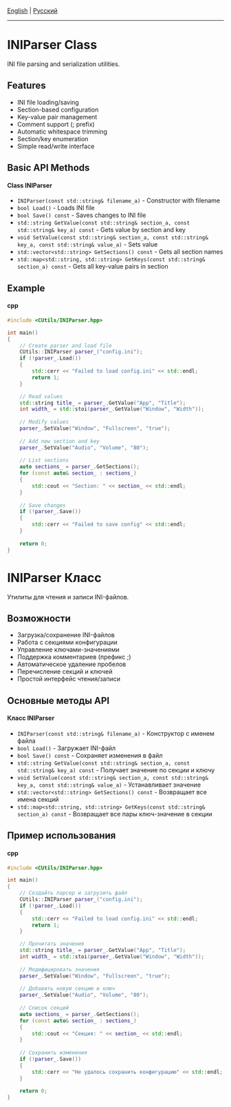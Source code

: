 [English](#en) | [Русский](#ru)

---

<a id="en"></a>
# INIParser Class

INI file parsing and serialization utilities.

## Features
- INI file loading/saving
- Section-based configuration
- Key-value pair management
- Comment support (; prefix)
- Automatic whitespace trimming
- Section/key enumeration
- Simple read/write interface

## Basic API Methods
#### Class INIParser
- `INIParser(const std::string& filename_a)` - Constructor with filename
- `bool Load()` - Loads INI file
- `bool Save() const` - Saves changes to INI file
- `std::string GetValue(const std::string& section_a, const std::string& key_a) const` - Gets value by section and key
- `void SetValue(const std::string& section_a, const std::string& key_a, const std::string& value_a)` - Sets value
- `std::vector<std::string> GetSections() const` - Gets all section names
- `std::map<std::string, std::string> GetKeys(const std::string& section_a) const` - Gets all key-value pairs in section

## Example
#### cpp
```cpp
#include <CUtils/INIParser.hpp>

int main()
{
    // Create parser and load file
    CUtils::INIParser parser_("config.ini");
    if (!parser_.Load()) 
    {
        std::cerr << "Failed to load config.ini" << std::endl;
        return 1;
    }

    // Read values
    std::string title_ = parser_.GetValue("App", "Title");
    int width_ = std::stoi(parser_.GetValue("Window", "Width"));
    
    // Modify values
    parser_.SetValue("Window", "Fullscreen", "true");
    
    // Add new section and key
    parser_.SetValue("Audio", "Volume", "80");
    
    // List sections
    auto sections_ = parser_.GetSections();
    for (const auto& section_ : sections_) 
    {
        std::cout << "Section: " << section_ << std::endl;
    }
    
    // Save changes
    if (!parser_.Save()) 
    {
        std::cerr << "Failed to save config" << std::endl;
    }
    
    return 0;
}
```

<a id="ru"></a>

# INIParser Класс
Утилиты для чтения и записи INI-файлов.

## Возможности
- Загрузка/сохранение INI-файлов
- Работа с секциями конфигурации
- Управление ключами-значениями
- Поддержка комментариев (префикс ;)
- Автоматическое удаление пробелов
- Перечисление секций и ключей
- Простой интерфейс чтения/записи

## Основные методы API
#### Класс INIParser
- `INIParser(const std::string& filename_a)` - Конструктор с именем файла
- `bool Load()` - Загружает INI-файл
- `bool Save() const` - Сохраняет изменения в файл
- `std::string GetValue(const std::string& section_a, const std::string& key_a) const` - Получает значение по секции и ключу
- `void SetValue(const std::string& section_a, const std::string& key_a, const std::string& value_a)` - Устанавливает значение
- `std::vector<std::string> GetSections() const` - Возвращает все имена секций
- `std::map<std::string, std::string> GetKeys(const std::string& section_a) const` - Возвращает все пары ключ-значение в секции

## Пример использования
#### cpp
```cpp
#include <CUtils/INIParser.hpp>

int main()
{
    // Создайть парсер и загрузить файл
    CUtils::INIParser parser_("config.ini");
    if (!parser_.Load()) 
    {
        std::cerr << "Failed to load config.ini" << std::endl;
        return 1;
    }

    // Прочитать значения
    std::string title_ = parser_.GetValue("App", "Title");
    int width_ = std::stoi(parser_.GetValue("Window", "Width"));
    
    // Модифицировать значения
    parser_.SetValue("Window", "Fullscreen", "true");
    
    // Добавить новую секцию и ключ
    parser_.SetValue("Audio", "Volume", "80");
    
    // Список секций
    auto sections_ = parser_.GetSections();
    for (const auto& section_ : sections_) 
    {
        std::cout << "Секция: " << section_ << std::endl;
    }
    
    // Сохранить изменения
    if (!parser_.Save()) 
    {
        std::cerr << "Не удалось сохранить конфигурацию" << std::endl;
    }
    
    return 0;
}
```